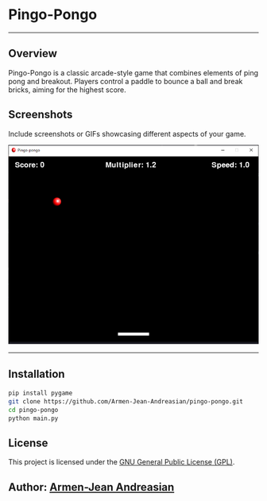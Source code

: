 # Pingo-Pongo

---
## Overview

Pingo-Pongo is a classic arcade-style game that combines elements of ping pong and breakout. Players control a paddle to bounce a ball and break bricks, aiming for the highest score.

## Screenshots

Include screenshots or GIFs showcasing different aspects of your game.

![Gameplay Screenshot](screenshots/gameplay.png)

---
## Installation

```bash
pip install pygame
git clone https://github.com/Armen-Jean-Andreasian/pingo-pongo.git
cd pingo-pongo
python main.py
```

## License

This project is licensed under the [GNU General Public License (GPL)](LICENSE.md).

## Author: [Armen-Jean Andreasian](https://github.com/Armen-Jean-Andreasian)
